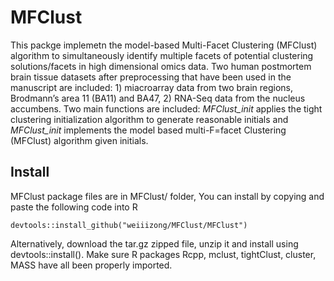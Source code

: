 # MFClust
This packge implemetn the model-based Multi-Facet Clustering (MFClust) algorithm to simultaneously identify multiple facets of potential clustering solutions/facets in high dimensional omics data. Two human postmortem brain tissue datasets after preprocessing that have been used in the manuscript are included: 1) miacroarray data from two brain regions, Brodmann’s area 11 (BA11) and BA47, 2) RNA-Seq data from the nucleus accumbens. Two main functions are included: *MFClust_init* applies the tight clustering initialization algorithm to generate reasonable initials and *MFClust_init* implements the model based multi-F=facet Clustering (MFClust) algorithm given initials.

## Install
MFClust package files are in MFClust/ folder, You can install by copying and paste the following code into R
```
devtools::install_github("weiiizong/MFClust/MFClust")
```
Alternatively, download the tar.gz zipped file, unzip it and install using devtools::install(). Make sure R packages Rcpp, mclust, tightClust, cluster, MASS have all been properly imported.

